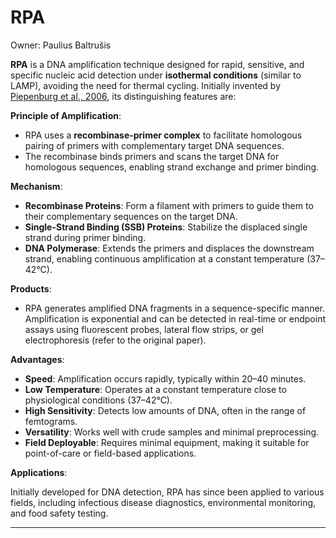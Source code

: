 # RPA

Owner: Paulius Baltrušis

**RPA** is a DNA amplification technique designed for rapid, sensitive, and specific nucleic acid detection under **isothermal conditions** (similar to LAMP), avoiding the need for thermal cycling. Initially invented by [Piepenburg et al., 2006]([https://journals.plos.org/plosbiology/article?id=10.1371/journal.pbio.0040204](https://journals.plos.org/plosbiology/article?id=10.1371/journal.pbio.0040204)), its distinguishing features are:

**Principle of Amplification**:

- RPA uses a **recombinase-primer complex** to facilitate homologous pairing of primers with complementary target DNA sequences.
- The recombinase binds primers and scans the target DNA for homologous sequences, enabling strand exchange and primer binding.

**Mechanism**:

- **Recombinase Proteins**: Form a filament with primers to guide them to their complementary sequences on the target DNA.
- **Single-Strand Binding (SSB) Proteins**: Stabilize the displaced single strand during primer binding.
- **DNA Polymerase**: Extends the primers and displaces the downstream strand, enabling continuous amplification at a constant temperature (37–42°C).

**Products**:

- RPA generates amplified DNA fragments in a sequence-specific manner. Amplification is exponential and can be detected in real-time or endpoint assays using fluorescent probes, lateral flow strips, or gel electrophoresis (refer to the original paper).

**Advantages**:

- **Speed**: Amplification occurs rapidly, typically within 20–40 minutes.
- **Low Temperature**: Operates at a constant temperature close to physiological conditions (37–42°C).
- **High Sensitivity**: Detects low amounts of DNA, often in the range of femtograms.
- **Versatility**: Works well with crude samples and minimal preprocessing.
- **Field Deployable**: Requires minimal equipment, making it suitable for point-of-care or field-based applications.

**Applications**:

Initially developed for DNA detection, RPA has since been applied to various fields, including infectious disease diagnostics, environmental monitoring, and food safety testing.

---